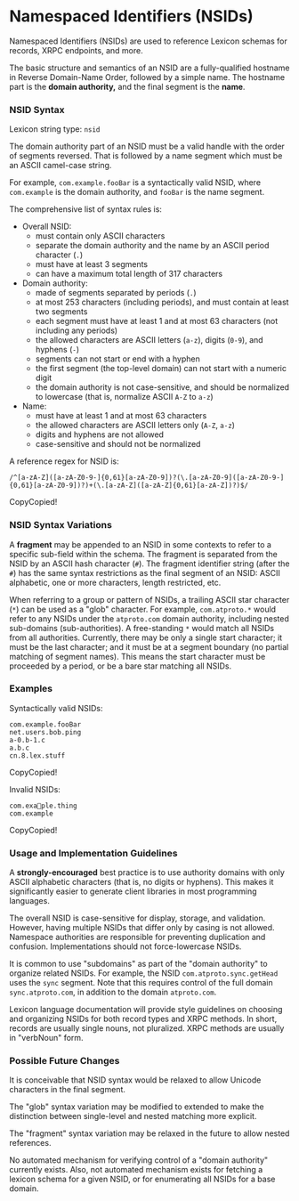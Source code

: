 Namespaced Identifiers (NSIDs)
==============================

Namespaced Identifiers (NSIDs) are used to reference Lexicon schemas for records, XRPC endpoints, and more.

The basic structure and semantics of an NSID are a fully-qualified hostname in Reverse Domain-Name Order, followed by a simple name. The hostname part is the **domain authority,** and the final segment is the **name**.

### NSID Syntax

Lexicon string type: `nsid`

The domain authority part of an NSID must be a valid handle with the order of segments reversed. That is followed by a name segment which must be an ASCII camel-case string.

For example, `com.example.fooBar` is a syntactically valid NSID, where `com.example` is the domain authority, and `fooBar` is the name segment.

The comprehensive list of syntax rules is:

*   Overall NSID:
    *   must contain only ASCII characters
    *   separate the domain authority and the name by an ASCII period character (`.`)
    *   must have at least 3 segments
    *   can have a maximum total length of 317 characters
*   Domain authority:
    *   made of segments separated by periods (`.`)
    *   at most 253 characters (including periods), and must contain at least two segments
    *   each segment must have at least 1 and at most 63 characters (not including any periods)
    *   the allowed characters are ASCII letters (`a-z`), digits (`0-9`), and hyphens (`-`)
    *   segments can not start or end with a hyphen
    *   the first segment (the top-level domain) can not start with a numeric digit
    *   the domain authority is not case-sensitive, and should be normalized to lowercase (that is, normalize ASCII `A-Z` to `a-z`)
*   Name:
    *   must have at least 1 and at most 63 characters
    *   the allowed characters are ASCII letters only (`A-Z`, `a-z`)
    *   digits and hyphens are not allowed
    *   case-sensitive and should not be normalized

A reference regex for NSID is:

    /^[a-zA-Z]([a-zA-Z0-9-]{0,61}[a-zA-Z0-9])?(\.[a-zA-Z0-9]([a-zA-Z0-9-]{0,61}[a-zA-Z0-9])?)+(\.[a-zA-Z]([a-zA-Z]{0,61}[a-zA-Z])?)$/
    

CopyCopied!

### NSID Syntax Variations

A **fragment** may be appended to an NSID in some contexts to refer to a specific sub-field within the schema. The fragment is separated from the NSID by an ASCII hash character (`#`). The fragment identifier string (after the `#`) has the same syntax restrictions as the final segment of an NSID: ASCII alphabetic, one or more characters, length restricted, etc.

When referring to a group or pattern of NSIDs, a trailing ASCII star character (`*`) can be used as a "glob" character. For example, `com.atproto.*` would refer to any NSIDs under the `atproto.com` domain authority, including nested sub-domains (sub-authorities). A free-standing `*` would match all NSIDs from all authorities. Currently, there may be only a single start character; it must be the last character; and it must be at a segment boundary (no partial matching of segment names). This means the start character must be proceeded by a period, or be a bare star matching all NSIDs.

### Examples

Syntactically valid NSIDs:

    com.example.fooBar
    net.users.bob.ping
    a-0.b-1.c
    a.b.c
    cn.8.lex.stuff
    

CopyCopied!

Invalid NSIDs:

    com.exa💩ple.thing
    com.example
    

CopyCopied!

### Usage and Implementation Guidelines

A **strongly-encouraged** best practice is to use authority domains with only ASCII alphabetic characters (that is, no digits or hyphens). This makes it significantly easier to generate client libraries in most programming languages.

The overall NSID is case-sensitive for display, storage, and validation. However, having multiple NSIDs that differ only by casing is not allowed. Namespace authorities are responsible for preventing duplication and confusion. Implementations should not force-lowercase NSIDs.

It is common to use "subdomains" as part of the "domain authority" to organize related NSIDs. For example, the NSID `com.atproto.sync.getHead` uses the `sync` segment. Note that this requires control of the full domain `sync.atproto.com`, in addition to the domain `atproto.com`.

Lexicon language documentation will provide style guidelines on choosing and organizing NSIDs for both record types and XRPC methods. In short, records are usually single nouns, not pluralized. XRPC methods are usually in "verbNoun" form.

### Possible Future Changes

It is conceivable that NSID syntax would be relaxed to allow Unicode characters in the final segment.

The "glob" syntax variation may be modified to extended to make the distinction between single-level and nested matching more explicit.

The "fragment" syntax variation may be relaxed in the future to allow nested references.

No automated mechanism for verifying control of a "domain authority" currently exists. Also, not automated mechanism exists for fetching a lexicon schema for a given NSID, or for enumerating all NSIDs for a base domain.